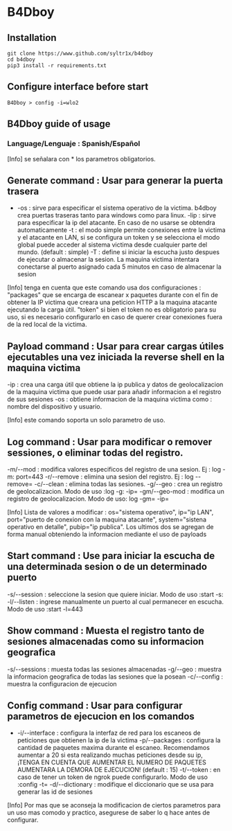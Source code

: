 # B4Dboy

## Installation
```
git clone https://www.github.com/syltr1x/b4dboy
cd b4dboy
pip3 install -r requirements.txt
```
## Configure interface before start
```
B4Dboy > config -i=wlo2
```


## B4Dboy guide of usage

### Language/Lenguaje : Spanish/Español
[Info] se señalara con * los parametros obligatorios.
## Generate command : Usar para generar la puerta trasera
* -os : sirve para especificar el sistema operativo de la victima. b4dboy crea puertas traseras tanto para windows como para linux.
-lip : sirve para especificar la ip del atacante. En caso de no usarse se obtendra automaticamente
-t : el modo simple permite conexiones entre la victima y el atacante en LAN, si se configura un token y se selecciona el modo global puede acceder al sistema victima desde cualquier parte del mundo. (default : simple)
-T : define si iniciar la escucha justo despues de ejecutar o almacenar la sesion. La maquina victima intentara conectarse al puerto asignado cada 5 minutos en caso de almacenar la sesion

[Info] tenga en cuenta que este comando usa dos configuraciones : "packages" que se encarga de escanear x paquetes durante con el fin de obtener la IP victima que creara una peticion HTTP a la maquina atacante ejecutando la carga útil. "token" si bien el token no es obligatorio para su uso, si es necesario configurarlo en caso de querer crear conexiones fuera de la red local de la victima.

## Payload command : Usar para crear cargas útiles ejecutables una vez iniciada la reverse shell en la maquina victima
-ip : crea una carga útil que obtiene la ip publica y datos de geolocalizacion de la maquina victima que puede usar para añadir informacion a el registro de sus sesiones
-os : obtiene informacion de la maquina victima como : nombre del dispositivo y usuario.

[Info] este comando soporta un solo parametro de uso.

## Log command : Usar para modificar o remover sessiones, o eliminar todas del registro.
-m/--mod : modifica valores especificos del registro de una sesion. Ej : log -m:<id> port=443
-r/--remove : elimina una sesion del registro. Ej : log --remove=<id>
-c/--clean : elimina todas las sesiones.
-g/--geo : crea un registro de geolocalizacion. Modo de uso :log -g:<id> -ip=<public ip>
-gm/--geo-mod : modifica un registro de geolocalizacion. Modo de uso: log -gm=<id> -ip=

[Info] Lista de valores a modificar : os="sistema operativo", ip="ip LAN", port="puerto de conexion con la maquina atacante", system="sistena operativo en detalle", pubip="ip publica". Los ultimos dos se agregan de forma manual obteniendo la informacion mediante el uso de payloads

## Start command : Use para iniciar la escucha de una determinada sesion o de un determinado puerto
-s/--session : seleccione la sesion que quiere iniciar. Modo de uso :start -s:<id>
-l/--listen : ingrese manualmente un puerto al cual permanecer en escucha. Modo de uso :start -l=443

## Show command : Muesta el registro tanto de sesiones almacenadas como su informacion geografica
-s/--sessions : muesta todas las sesiones almacenadas
-g/--geo : muestra la informacion geografica de todas las sesiones que la posean
-c/--config : muestra la configuracion de ejecucion

## Config command : Usar para configurar parametros de ejecucion en los comandos
* -i/--interface : configura la interfaz de red para los escaneos de peticiones que obtienen la ip de la victima
-p/--packages : configura la cantidad de paquetes maxima durante el escaneo. Recomendamos aumentar a 20 si esta realizando muchas peticiones desde su ip, ¡TENGA EN CUENTA QUE AUMENTAR EL NUMERO DE PAQUETES AUMENTARA LA DEMORA DE EJECUCION! (default : 15)
-t/--token : en caso de tener un token de ngrok puede configurarlo. Modo de uso :config -t=<token>
-d/--dictionary : modifique el diccionario que se usa para generar las id de sesiones

[Info] Por mas que se aconseja la modificacion de ciertos parametros para un uso mas comodo y practico, asegurese de saber lo q hace antes de configurar.
